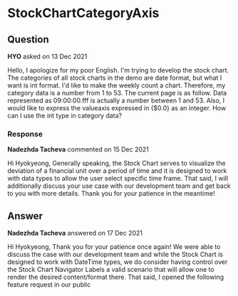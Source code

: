 # StockChartCategoryAxis

## Question

**HYO** asked on 13 Dec 2021

Hello, I apologize for my poor English. I'm trying to develop the stock chart. The categories of all stock charts in the demo are date format, but what I want is int format. I'd like to make the weekly count a chart. Therefore, my category data is a number from 1 to 53. The current page is as follow. Data represented as 09:00:00.fff is actually a number between 1 and 53. Also, I would like to express the valueaxis expressed in {$0.0} as an integer. How can I use the int type in category data?

### Response

**Nadezhda Tacheva** commented on 15 Dec 2021

Hi Hyokyeong, Generally speaking, the Stock Chart serves to visualize the deviation of a financial unit over a period of time and it is designed to work with data types to allow the user select specific time frame. That said, I will additionally discuss your use case with our development team and get back to you with more details. Thank you for your patience in the meantime!

## Answer

**Nadezhda Tacheva** answered on 17 Dec 2021

Hi Hyokyeong, Thank you for your patience once again! We were able to discuss the case with our development team and while the Stock Chart is designed to work with DateTime types, we do consider having control over the Stock Chart Navigator Labels a valid scenario that will allow one to render the desired content/format there. That said, I opened the following feature request in our public
